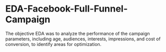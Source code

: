 # EDA-Facebook-Full-Funnel-Campaign
The objective EDA was to analyze the performance of the campaign parameters, including age, audiences, interests, impressions, and cost of conversion, to identify areas for optimization.

